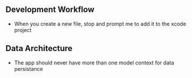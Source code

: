 ## Development Workflow
- When you create a new file, stop and prompt me to add it to the xcode project

## Data Architecture
- The app should never have more than one model context for data persistance